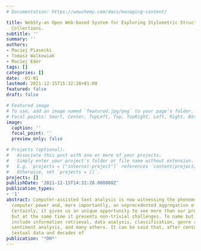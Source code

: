```yaml
---
# Documentation: https://wowchemy.com/docs/managing-content/

title: WebSty-an Open Web-based System for Exploring Stylometric Structures in Document
  Collections.
subtitle: ''
summary: ''
authors:
- Maciej Piasecki
- Tomasz Walkowiak
- Maciej Eder
tags: []
categories: []
date: -01-01
lastmod: 2021-12-15T15:32:28+01:00
featured: false
draft: false

# Featured image
# To use, add an image named `featured.jpg/png` to your page's folder.
# Focal points: Smart, Center, TopLeft, Top, TopRight, Left, Right, BottomLeft, Bottom, BottomRight.
image:
  caption: ''
  focal_point: ''
  preview_only: false

# Projects (optional).
#   Associate this post with one or more of your projects.
#   Simply enter your project's folder or file name without extension.
#   E.g. `projects = ["internal-project"]` references `content/project/deep-learning/index.md`.
#   Otherwise, set `projects = []`.
projects: []
publishDate: '2021-12-15T14:32:28.000800Z'
publication_types:
- '1'
abstract: Computer-assisted text analysis is now witnessing the phenomenon of ever-growing
  computer power and, more importantly, an unprecedented aggregation of textual data.
  Certainly, it gives us an unique opportunity to see more than our predecessors,
  but at the same time it presents non-trivial challenges. To name but a few, these
  include information retrieval, data analysis, classification, genre recognition,
  sentiment analysis, and many others. It can be said that, after centuries of producing
  textual data and decades of
publication: '*DH*'
---
```

